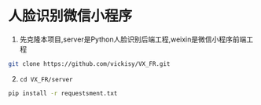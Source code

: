 # 人脸识别微信小程序
1. 先克隆本项目,server是Python人脸识别后端工程,weixin是微信小程序前端工程
``` bash
git clone https://github.com/vickisy/VX_FR.git
``` 
2. ```cd VX_FR/server```
``` bash
pip install -r requestsment.txt
``` 

